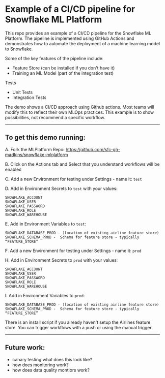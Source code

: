 # Example of a CI/CD pipeline for Snowflake ML Platform

This repo provides an example of a CI/CD pipeline for the Snowflake ML Platform. The pipeline is implemented using GitHub Actions and demonstrates how to automate the deployment of a machine learning model to Snowflake.
	
Some of the key features of the pipeline include:  
- Feature Store (can be installed if you don't have it)
- Training an ML Model (part of the integration test)

Tests  
- Unit Tests
- Integration Tests

The demo shows a CI/CD approach using Github actions. Most teams will modify this to reflect their own MLOps practices. This example is to show possibilities, not recommend a specific workflow. 

---

## To get this demo running:
A. Fork the MLPlatform Repo: https://github.com/sfc-gh-madkins/snowflake-mlplatform

B. Click on the Actions tab and Select that you understand workflows will be enabled

C. Add a new Environment for testing under Settings - name it: `test`

D. Add in Environment Secrets to `test` with your values:

    SNOWFLAKE_ACCOUNT 
    SNOWFLAKE_USER
    SNOWFLAKE_PASSWORD
    SNOWFLAKE_ROLE
    SNOWFLAKE_WAREHOUSE
    
E. Add in Environment Variables to `test`:
    
    SNOWFLAKE_DATABASE_PROD - (location of existing airline feature store)
    SNOWFLAKE_SCHEMA_PROD -  Schema for feature store - typically “FEATURE_STORE”

F. Add a new Environment for testing under Settings - name it: `prod`

H. Add in Environment Secrets to `prod` with your values:

    SNOWFLAKE_ACCOUNT 
    SNOWFLAKE_USER
    SNOWFLAKE_PASSWORD
    SNOWFLAKE_ROLE
    SNOWFLAKE_WAREHOUSE
    
I. Add in Environment Variables to `prod`:
    
    SNOWFLAKE_DATABASE_PROD - (location of existing airline feature store)
    SNOWFLAKE_SCHEMA_PROD -  Schema for feature store - typically “FEATURE_STORE”


There is an install script if you already haven't setup the Airlines feature store. You can trigger workflows with a push or using the manual trigger 

---

## Future work:
- canary testing what does this look like?
- how does monitoring work?
- how does data quality montiors work?